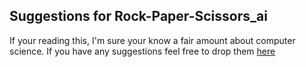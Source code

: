 ## Suggestions for Rock-Paper-Scissors_ai
If your reading this, I'm sure your know a fair amount about computer science.
If you have any suggestions feel free to drop them [here](https://github.com/y330/Rock-Paper-Scissors_ai/issues/2#issue-716161286)
